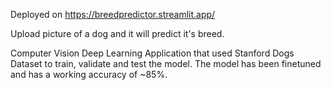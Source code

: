 Deployed on https://breedpredictor.streamlit.app/

Upload picture of a dog and it will predict it's breed. 

Computer Vision Deep Learning Application that used Stanford Dogs Dataset to train, validate and test the model.
The model has been finetuned and has a working accuracy of ~85%. 
